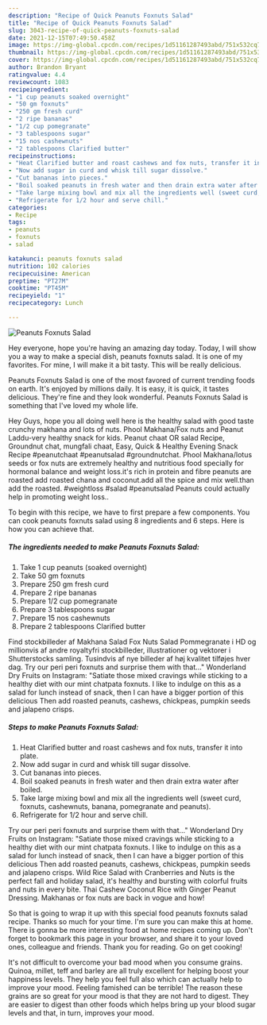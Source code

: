 ```yaml
---
description: "Recipe of Quick Peanuts Foxnuts Salad"
title: "Recipe of Quick Peanuts Foxnuts Salad"
slug: 3043-recipe-of-quick-peanuts-foxnuts-salad
date: 2021-12-15T07:49:50.458Z
image: https://img-global.cpcdn.com/recipes/1d51161287493abd/751x532cq70/peanuts-foxnuts-salad-recipe-main-photo.jpg
thumbnail: https://img-global.cpcdn.com/recipes/1d51161287493abd/751x532cq70/peanuts-foxnuts-salad-recipe-main-photo.jpg
cover: https://img-global.cpcdn.com/recipes/1d51161287493abd/751x532cq70/peanuts-foxnuts-salad-recipe-main-photo.jpg
author: Brandon Bryant
ratingvalue: 4.4
reviewcount: 1083
recipeingredient:
- "1 cup peanuts soaked overnight"
- "50 gm foxnuts"
- "250 gm fresh curd"
- "2 ripe bananas"
- "1/2 cup pomegranate"
- "3 tablespoons sugar"
- "15 nos cashewnuts"
- "2 tablespoons Clarified butter"
recipeinstructions:
- "Heat Clarified butter and roast cashews and fox nuts, transfer it into plate."
- "Now add sugar in curd and whisk till sugar dissolve."
- "Cut bananas into pieces."
- "Boil soaked peanuts in fresh water and then drain extra water after boiled."
- "Take large mixing bowl and mix all the ingredients well (sweet curd, foxnuts, cashewnuts, banana, pomegranate and peanuts)."
- "Refrigerate for 1/2 hour and serve chill."
categories:
- Recipe
tags:
- peanuts
- foxnuts
- salad

katakunci: peanuts foxnuts salad 
nutrition: 102 calories
recipecuisine: American
preptime: "PT27M"
cooktime: "PT45M"
recipeyield: "1"
recipecategory: Lunch

---
```



![Peanuts Foxnuts Salad](https://img-global.cpcdn.com/recipes/1d51161287493abd/751x532cq70/peanuts-foxnuts-salad-recipe-main-photo.jpg)

Hey everyone, hope you're having an amazing day today. Today, I will show you a way to make a special dish, peanuts foxnuts salad. It is one of my favorites. For mine, I will make it a bit tasty. This will be really delicious.

Peanuts Foxnuts Salad is one of the most favored of current trending foods on earth. It's enjoyed by millions daily. It is easy, it is quick, it tastes delicious. They're fine and they look wonderful. Peanuts Foxnuts Salad is something that I've loved my whole life.

Hey Guys, hope you all doing well here is the healthy salad with good taste crunchy makhana and lots of nuts. Phool Makhana/Fox nuts and Peanut Laddu-very healthy snack for kids. Peanut chaat OR salad Recipe, Groundnut chat, mungfali chaat, Easy, Quick &amp; Healthy Evening Snack Recipe #peanutchaat #peanutsalad #groundnutchat. Phool Makhana/lotus seeds or fox nuts are extremely healthy and nutritious food specially for hormonal balance and weight loss.it&#39;s rich in protein and fibre peanuts are roasted add roasted chana and coconut.add all the spice and mix well.than add the roasted. #weightloss #salad #peanutsalad Peanuts could actually help in promoting weight loss..


To begin with this recipe, we have to first prepare a few components. You can cook peanuts foxnuts salad using 8 ingredients and 6 steps. Here is how you can achieve that.

<!--inarticleads1-->

##### The ingredients needed to make Peanuts Foxnuts Salad:

1. Take 1 cup peanuts (soaked overnight)
1. Take 50 gm foxnuts
1. Prepare 250 gm fresh curd
1. Prepare 2 ripe bananas
1. Prepare 1/2 cup pomegranate
1. Prepare 3 tablespoons sugar
1. Prepare 15 nos cashewnuts
1. Prepare 2 tablespoons Clarified butter


Find stockbilleder af Makhana Salad Fox Nuts Salad Pommegranate i HD og millionvis af andre royaltyfri stockbilleder, illustrationer og vektorer i Shutterstocks samling. Tusindvis af nye billeder af høj kvalitet tilføjes hver dag. Try our peri peri foxnuts and surprise them with that…&#34; Wonderland Dry Fruits on Instagram: &#34;Satiate those mixed cravings while sticking to a healthy diet with our mint chatpata foxnuts. I like to indulge on this as a salad for lunch instead of snack, then I can have a bigger portion of this delicious Then add roasted peanuts, cashews, chickpeas, pumpkin seeds and jalapeno crisps. 

<!--inarticleads2-->

##### Steps to make Peanuts Foxnuts Salad:

1. Heat Clarified butter and roast cashews and fox nuts, transfer it into plate.
1. Now add sugar in curd and whisk till sugar dissolve.
1. Cut bananas into pieces.
1. Boil soaked peanuts in fresh water and then drain extra water after boiled.
1. Take large mixing bowl and mix all the ingredients well (sweet curd, foxnuts, cashewnuts, banana, pomegranate and peanuts).
1. Refrigerate for 1/2 hour and serve chill.


Try our peri peri foxnuts and surprise them with that…&#34; Wonderland Dry Fruits on Instagram: &#34;Satiate those mixed cravings while sticking to a healthy diet with our mint chatpata foxnuts. I like to indulge on this as a salad for lunch instead of snack, then I can have a bigger portion of this delicious Then add roasted peanuts, cashews, chickpeas, pumpkin seeds and jalapeno crisps. Wild Rice Salad with Cranberries and Nuts is the perfect fall and holiday salad, it&#39;s healthy and bursting with colorful fruits and nuts in every bite. Thai Cashew Coconut Rice with Ginger Peanut Dressing. Makhanas or fox nuts are back in vogue and how! 

So that is going to wrap it up with this special food peanuts foxnuts salad recipe. Thanks so much for your time. I'm sure you can make this at home. There is gonna be more interesting food at home recipes coming up. Don't forget to bookmark this page in your browser, and share it to your loved ones, colleague and friends. Thank you for reading. Go on get cooking!

It's not difficult to overcome your bad mood when you consume grains. Quinoa, millet, teff and barley are all truly excellent for helping boost your happiness levels. They help you feel full also which can actually help to improve your mood. Feeling famished can be terrible! The reason these grains are so great for your mood is that they are not hard to digest. They are easier to digest than other foods which helps bring up your blood sugar levels and that, in turn, improves your mood.
